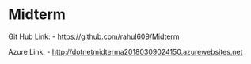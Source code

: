 # Midterm


Git Hub Link: - https://github.com/rahul609/Midterm

Azure Link: - http://dotnetmidterma20180309024150.azurewebsites.net
